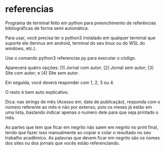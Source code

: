 # referencias
Programa de terminal feito em python para preenchimento de referências bibliográficas de forma semi automática.

Para usar, você precisa ter o python3 instalado em qualquer terminal que suporte ele (termux em android, terminal do seu linux ou do WSL do windows, etc.).

Use o comando python3 referencias.py para executar o código.

Aparecerá quatro opções: [1] Jornal com autor; [2] Jornal sem autor; [3] Site com autor; e [4] Site sem autor.

Em seguida, você deverá responder com 1, 2, 3 ou 4.

O resto é bem auto explicativo.

Dica: nas strings de mês (Acesso em, data de publicação), responda com o número referente ao mês e não por extenso, pois os meses já estão em uma lista, bastando indicar apenas o numero dele para que seja printado o mês.

As partes que tem que ficar em negrito não saem em negrito no print final, tendo que fazer isso manualmente ao copiar e colar o resultado no seu trabalho acadêmico. As palavras que devem ficar em negrito são os nomes dos sites ou dos jornais que vocês estão referenciando.
